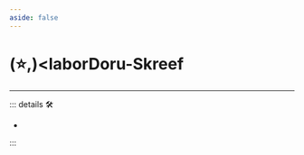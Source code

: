```yaml
---
aside: false
---
```

# (⭐,)<laborDoru</labor>-Skreef

---

<!-- =================================================== -->
<!-- =================================================== -->
<!-- =================================================== -->
<!-- =================================================== -->
<!-- =================================================== -->
::: details 🛠

-

:::
